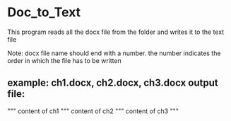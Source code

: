 # Doc_to_Text
This program reads all the docx file from the folder and writes it to the text file

Note: docx file name should end with a number. the number indicates the order in which the file has to be written

example: ch1.docx, ch2.docx, ch3.docx
output file:
-------------
"""
content of ch1
"""
content of ch2
"""
content of ch3
"""
